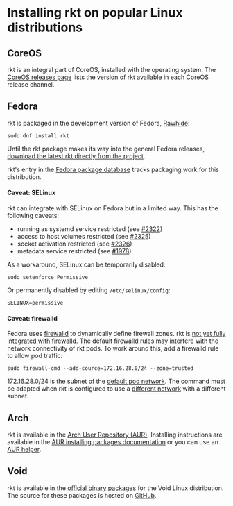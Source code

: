 # Installing rkt on popular Linux distributions

## CoreOS

rkt is an integral part of CoreOS, installed with the operating system.
The [CoreOS releases page](https://coreos.com/releases/) lists the version of rkt available in each CoreOS release channel.

## Fedora

rkt is packaged in the development version of Fedora, [Rawhide](https://fedoraproject.org/wiki/Releases/Rawhide):
```
sudo dnf install rkt
```

Until the rkt package makes its way into the general Fedora releases, [download the latest rkt directly from the project](https://github.com/coreos/rkt/releases).

rkt's entry in the [Fedora package database](https://admin.fedoraproject.org/pkgdb/package/rpms/rkt/) tracks packaging work for this distribution.

#### Caveat: SELinux

rkt can integrate with SELinux on Fedora but in a limited way.
This has the following caveats:
- running as systemd service restricted (see [#2322](https://github.com/coreos/rkt/issues/2322))
- access to host volumes restricted (see [#2325](https://github.com/coreos/rkt/issues/2325))
- socket activation restricted (see [#2326](https://github.com/coreos/rkt/issues/2326))
- metadata service restricted (see [#1978](https://github.com/coreos/rkt/issues/1978))

As a workaround, SELinux can be temporarily disabled:
```
sudo setenforce Permissive
```
Or permanently disabled by editing `/etc/selinux/config`:
```
SELINUX=permissive
```

#### Caveat: firewalld

Fedora uses [firewalld](https://fedoraproject.org/wiki/FirewallD) to dynamically define firewall zones.
rkt is [not yet fully integrated with firewalld](https://github.com/coreos/rkt/issues/2206).
The default firewalld rules may interfere with the network connectivity of rkt pods.
To work around this, add a firewalld rule to allow pod traffic:
```
sudo firewall-cmd --add-source=172.16.28.0/24 --zone=trusted
```

172.16.28.0/24 is the subnet of the [default pod network](https://github.com/coreos/rkt/blob/master/Documentation/networking/overview.md#the-default-network). The command must be adapted when rkt is configured to use a [different network](https://github.com/coreos/rkt/blob/master/Documentation/networking/overview.md#setting-up-additional-networks) with a different subnet.


## Arch

rkt is available in the [Arch User Repository (AUR)](https://aur.archlinux.org/packages/rkt).
Installing instructions are available in the [AUR installing packages documentation](https://wiki.archlinux.org/index.php/Arch_User_Repository#Installing_packages) or you can use an [AUR helper](https://wiki.archlinux.org/index.php/AUR_helpers).

## Void

rkt is available in the [official binary packages](http://www.voidlinux.eu/packages/) for the Void Linux distribution.
The source for these packages is hosted on [GitHub](https://github.com/voidlinux/void-packages/tree/master/srcpkgs/rkt).
